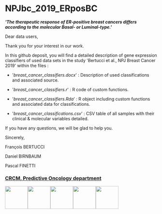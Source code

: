 # NPJbc_2019_ERposBC

***'The therapeutic response of ER-positive breast cancers differs according to the molecular Basal- or Luminal-type.'***

Dear data users,

Thank you for your interest in our work.

In this github deposit, you will find a detailed description of gene expression classifiers of used data sets in the study 'Bertucci et al., NPJ Breast Cancer 2019' within the files :

- '*breast_cancer_classifiers.docx*' : Description of used classifications and associated source.

- '*breast_cancer_classifiers.r*' : R code of custom functions.

- '*breast_cancer_classifiers.Rda*' : R object including custom functions and associated data for classifications.

- '*breast_cancer_classifications.csv*' : CSV table of all samples with their clinical & molecular variables detailed.

If you have any questions, we will be glad to help you.

Sincerely,

François BERTUCCI

Daniel BIRNBAUM

Pascal FINETTI

### [CRCM, Predictive Oncology department](http://crcm.marseille.inserm.fr/en/researchteams/francois-bertucci-daniel-birnbaum/)
<a href="http://crcm.marseille.inserm.fr"><img src="http://crcm.marseille.inserm.fr/fileadmin/templates/crcm/img/logo-crcm.png" height="75"></a><a href="http://www.institutpaolicalmettes.fr/"><img src="http://www.institutpaolicalmettes.fr/fileadmin/templates/ipc/img/logo-ipc-big.png" height="75"></a><a href="https://www.inserm.fr/"><img src="https://upload.wikimedia.org/wikipedia/fr/thumb/c/cd/Inserm.svg/320px-Inserm.svg.png" height="75"></a><a href="https://www.univ-amu.fr/"><img src="https://upload.wikimedia.org/wikipedia/fr/thumb/d/d4/Aix-Marseille_Universit%C3%A9_%28Logo%29.svg/320px-Aix-Marseille_Universit%C3%A9_%28Logo%29.svg.png" height="75"></a><a href="http://www.cnrs.fr/"><img src="https://upload.wikimedia.org/wikipedia/fr/thumb/8/8e/Centre_national_de_la_recherche_scientifique.svg/240px-Centre_national_de_la_recherche_scientifique.svg.png" height="75"></a>
